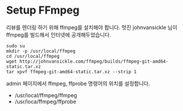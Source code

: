 # Setup FFmpeg

리뷰를 렌더링 하기 위해 ffmpeg를 설치해야 합니다. 멋진 johnvansickle 님이 ffmpeg를 빌드해서 인터넷에 공개해두었습니다.

```
sudo su
mkdir -p /usr/local/ffmpeg
cd /usr/local/ffmpeg
wget http://johnvansickle.com/ffmpeg/builds/ffmpeg-git-amd64-static.tar.xz
tar xpvf ffmpeg-git-amd64-static.tar.xz --strip 1
```

admin 페이지에서 ffmpeg, ffprobe 명령어의 위치를 설정합니다.

* /usr/local/ffmpeg/ffmpeg
* /usr/loca/ffmpeg/ffprobe
